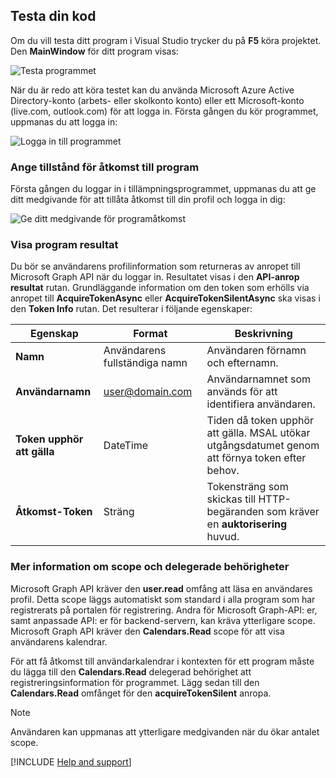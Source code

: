 ## <a name="test-your-code"></a>Testa din kod

Om du vill testa ditt program i Visual Studio trycker du på **F5** köra projektet. Den **MainWindow** för ditt program visas:

![Testa programmet](./media/active-directory-develop-guidedsetup-windesktop-test/samplescreenshot.png)

När du är redo att köra testet kan du använda Microsoft Azure Active Directory-konto (arbets- eller skolkonto konto) eller ett Microsoft-konto (live.com, outlook.com) för att logga in. Första gången du kör programmet, uppmanas du att logga in:

![Logga in till programmet](./media/active-directory-develop-guidedsetup-windesktop-test/signinscreenshot.png)

### <a name="provide-consent-for-application-access"></a>Ange tillstånd för åtkomst till program
Första gången du loggar in i tillämpningsprogrammet, uppmanas du att ge ditt medgivande för att tillåta åtkomst till din profil och logga in dig: 

![Ge ditt medgivande för programåtkomst](./media/active-directory-develop-guidedsetup-windesktop-test/consentscreen.png)

### <a name="view-application-results"></a>Visa program resultat
Du bör se användarens profilinformation som returneras av anropet till Microsoft Graph API när du loggar in. Resultatet visas i den **API-anrop resultat** rutan. Grundläggande information om den token som erhölls via anropet till **AcquireTokenAsync** eller **AcquireTokenSilentAsync** ska visas i den **Token Info** rutan. Det resulterar i följande egenskaper:

|Egenskap  |Format  |Beskrivning |
|---------|---------|---------|
|**Namn** |Användarens fullständiga namn |Användaren förnamn och efternamn.|
|**Användarnamn** |<span>user@domain.com</span> |Användarnamnet som används för att identifiera användaren.|
|**Token upphör att gälla** |DateTime |Tiden då token upphör att gälla. MSAL utökar utgångsdatumet genom att förnya token efter behov.|
|**Åtkomst-Token** |Sträng |Tokensträng som skickas till HTTP-begäranden som kräver en **auktorisering** huvud.|

<!--start-collapse-->
### <a name="more-information-about-scopes-and-delegated-permissions"></a>Mer information om scope och delegerade behörigheter

Microsoft Graph API kräver den **user.read** omfång att läsa en användares profil. Detta scope läggs automatiskt som standard i alla program som har registrerats på portalen för registrering. Andra för Microsoft Graph-API: er, samt anpassade API: er för backend-servern, kan kräva ytterligare scope. Microsoft Graph API kräver den **Calendars.Read** scope för att visa användarens kalendrar.

För att få åtkomst till användarkalendrar i kontexten för ett program måste du lägga till den **Calendars.Read** delegerad behörighet att registreringsinformation för programmet. Lägg sedan till den **Calendars.Read** omfånget för den **acquireTokenSilent** anropa. 

>[!NOTE]
>Användaren kan uppmanas att ytterligare medgivanden när du ökar antalet scope.

<!--end-collapse-->

[!INCLUDE  [Help and support](./active-directory-develop-help-support-include.md)]
